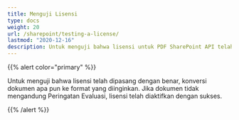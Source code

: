 ```yaml
---
title: Menguji Lisensi
type: docs
weight: 20
url: /sharepoint/testing-a-license/
lastmod: "2020-12-16"
description: Untuk menguji bahwa lisensi untuk PDF SharePoint API telah berhasil dipasang, konversi dokumen apa pun ke format yang diinginkan dan itu harus dihasilkan tanpa Peringatan Evaluasi.
---
```


{{% alert color="primary" %}}

Untuk menguji bahwa lisensi telah dipasang dengan benar, konversi dokumen apa pun ke format yang diinginkan. Jika dokumen tidak mengandung Peringatan Evaluasi, lisensi telah diaktifkan dengan sukses.

{{% /alert %}}